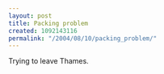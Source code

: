 ```yaml
---
layout: post
title: Packing problem
created: 1092143116
permalink: "/2004/08/10/packing_problem/"
---
```

Trying to leave Thames.
